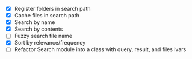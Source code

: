 - [X] Register folders in search path
- [X] Cache files in search path
- [X] Search by name
- [X] Search by contents
- [ ] Fuzzy search file name
- [X] Sort by relevance/frequency
- [ ] Refactor Search module into a class with query, result, and files ivars
